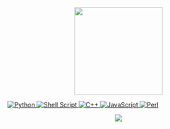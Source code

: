<div align="center">
<a href="https://instagram.com/vinnybrunn00">
<img height="200em" src="https://github-readme-stats.vercel.app/api?username=vinnybrunn00&theme=dark&show_icons=true"/>
</div>

<a href="https://docs.python.org/3/">![Python](https://img.shields.io/badge/python-3670A0?style=for-the-badge&logo=python&logoColor=black)
<a href="https://devdocs.io/bash/">![Shell Script](https://img.shields.io/badge/shell_script-%23121011.svg?style=for-the-badge&logo=gnu-bash&logoColor=cyan)
<a href="https://devdocs.io/cpp/"> ![C++](https://img.shields.io/badge/C%2B%2B-00599C?style=for-the-badge&logo=c%2B%2B&logoColor=red)
<a href="https://devdocs.io/javascript/"> ![JavaScript](https://img.shields.io/badge/JavaScript-F7DF1E?style=for-the-badge&logo=javascript&logoColor=black)
<a href="https://devdocs.io/perl/"> ![Perl](https://img.shields.io/badge/Perl-39457E?style=for-the-badge&logo=perl&logoColor=cyan)
  </div>
  
<div align="center">
  <a href="https://instagram.com/vinnybrunn00" target="_blank"><img src="https://img.shields.io/badge/-Instagram-%23E4405F?style=for-the-badge&logo=instagram&logoColor=white" target="_blank"></a> 
</div>
